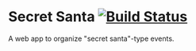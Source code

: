 # Secret Santa [![Build Status](https://travis-ci.org/emillon/secret-santa.svg)](https://travis-ci.org/emillon/secret-santa)

A web app to organize "secret santa"-type events.
